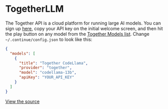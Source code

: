 # TogetherLLM

The Together API is a cloud platform for running large AI models. You can sign up [here](https://api.together.xyz/signup), copy your API key on the initial welcome screen, and then hit the play button on any model from the [Together Models list](https://docs.together.ai/docs/models-inference). Change `~/.continue/config.json` to look like this:

```json title="~/.continue/config.json"
{
  "models": [
    {
      "title": "Together CodeLlama",
      "provider": "together",
      "model": "codellama-13b",
      "apiKey": "YOUR_API_KEY"
    }
  ]
}
```

[View the source](https://github.com/trypear/pearai-app/blob/main/core/llm/llms/Together.ts)
